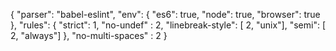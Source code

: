 
{
  "parser": "babel-eslint",
  "env": {
        "es6": true,
        "node": true,
        "browser": true
  },
  "rules": {
   "strict": 1,
   "no-undef" : 2,
   "linebreak-style": [
            2,
            "unix"],
    "semi": [
            2,
            "always"]
   },
   "no-multi-spaces" : 2
}

